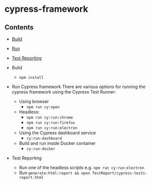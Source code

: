 # cypress-framework

## Contents

* [Build](#build-framework)
* [Run](#run-cypress-framework)
* [Test Reporting](#test-reporting)

* Build
  * `npm install`
* Run Cypress framework
There are various options for running the cypress framework using the Cypress Test Runner:
  * Using browser
    * `npm run cy:open`
  * Headless:
    * `npm run cy:run:chrome`
    * `npm run cy:run:firefox`
    * `npm run cy:run:electron`
  * Using the Cypress dashboard service  
    * `cy:run-dashboard`
  * Build and run inside Docker container
    * `cy:run-docker`
* Test Reporting
  * Run one of the headless scripts e.g. `npm run cy:run:electron`
  * Run `generate:html:report && open TestReport/cypress-tests-report.html`
